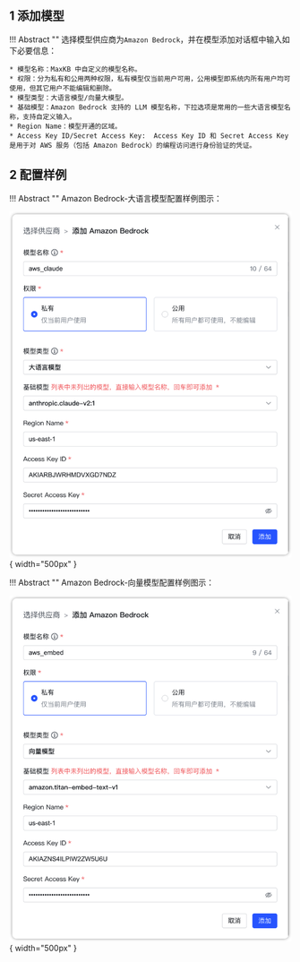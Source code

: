 ## 1 添加模型

!!! Abstract ""
    选择模型供应商为`Amazon Bedrock`，并在模型添加对话框中输入如下必要信息：

    * 模型名称：MaxKB 中自定义的模型名称。    
    * 权限：分为私有和公用两种权限，私有模型仅当前用户可用，公用模型即系统内所有用户均可使用，但其它用户不能编辑和删除。
    * 模型类型：大语言模型/向量大模型。   
    * 基础模型：Amazon Bedrock 支持的 LLM 模型名称，下拉选项是常用的一些大语言模型名称，支持自定义输入。     
    * Region Name：模型开通的区域。    
    * Access Key ID/Secret Access Key:  Access Key ID 和 Secret Access Key 是用于对 AWS 服务（包括 Amazon Bedrock）的编程访问进行身份验证的凭证。

## 2 配置样例

!!! Abstract ""
    Amazon Bedrock-大语言模型配置样例图示：

![AWS LLM模型](../../img/model/aws_llm.png){ width="500px" }

!!! Abstract ""
    Amazon Bedrock-向量模型配置样例图示：

![AWS LLM模型](../../img/model/aws_embed.png){ width="500px" }